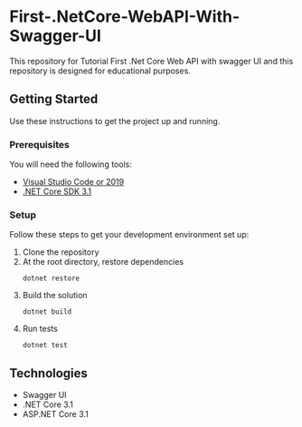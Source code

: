 # First-.NetCore-WebAPI-With-Swagger-UI
This repository for Tutorial First .Net Core Web API with swagger UI and this repository is designed for educational purposes. 

## Getting Started
Use these instructions to get the project up and running.

### Prerequisites
You will need the following tools:

* [Visual Studio Code or 2019](https://www.visualstudio.com/downloads/)
* [.NET Core SDK 3.1](https://www.microsoft.com/net/download/dotnet-core/3.1)

### Setup
Follow these steps to get your development environment set up:

  1. Clone the repository
  2. At the root directory, restore dependencies
     ```
     dotnet restore
     ```
  3. Build the solution
     ```
     dotnet build
     ```
  5. Run tests
     ```
     dotnet test
	  ```
   
## Technologies
* Swagger UI
* .NET Core 3.1
* ASP.NET Core 3.1
